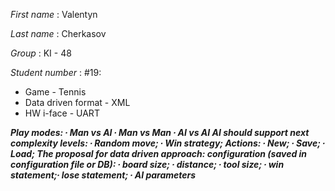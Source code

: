 _First name_ : Valentyn

_Last name_ : Cherkasov

_Group_ : KI - 48

_Student number_ : #19:
* Game - Tennis
* Data driven format - XML
* HW i-face - UART

***Play modes: ∙ Man vs AI ∙ Man vs Man ∙ AI vs AI AI should support next complexity levels: ∙ Random move; ∙ Win strategy; Actions: ∙ New; ∙ Save; ∙ Load; The proposal for data driven approach: configuration (saved in configuration file or DB): ∙ board size; ∙ distance; ∙ tool size; ∙ win statement;∙ lose statement; ∙ AI parameters***
